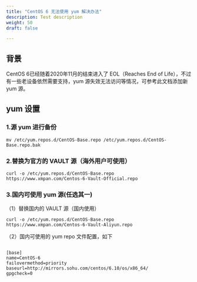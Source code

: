 ```yaml
---
title: "CentOS 6 无法使用 yum 解决办法"
description: Test description
weight: 50
draft: false

---
```



## 背景

CentOS 6已经随着2020年11月的结束进入了 EOL（Reaches End of Life），不过有一些老设备依然需要支持，yum 源失效无法访问等情况，可参考此文档添加新 yum 源。



## yum 设置

### 1.源 yum 进行备份

```
mv /etc/yum.repos.d/CentOS-Base.repo /etc/yum.repos.d/CentOS-Base.repo.bak
```

### 2.替换为官方的 VAULT 源（海外用户可使用）

```
curl -o /etc/yum.repos.d/CentOS-Base.repo https://www.xmpan.com/Centos-6-Vault-Official.repo
```



### 3.国内可使用 yum 源(任选其一)

   （1）替换国内的 VAULT 源（国内使用）

```
curl -o /etc/yum.repos.d/CentOS-Base.repo https://www.xmpan.com/Centos-6-Vault-Aliyun.repo
```



  （2）国内可使用的 yum repo 文件配置，如下

```

[base]
name=CentOS-6
failovermethod=priority
baseurl=http://mirrors.sohu.com/centos/6.10/os/x86_64/
gpgcheck=0
      
```


